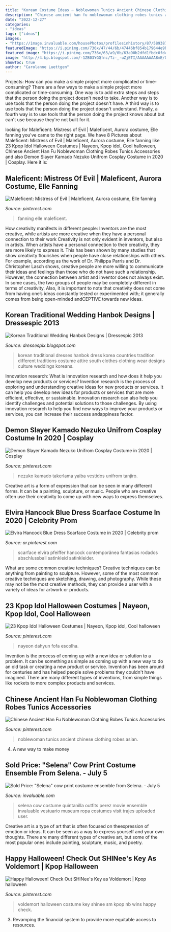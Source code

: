```yaml
---
title: "Korean Costume Ideas ~ Noblewoman Tunics Ancient Chinese Clothing Robes Asian"
description: "Chinese ancient han fu noblewoman clothing robes tunics accessories"
date: "2022-12-27"
categories:
- "ideas"
tags: ["ideas"]
images:
- "https://image.invaluable.com/housePhotos/profilesinhistory/87/589387/H3257-L96349847.jpg"
featuredImage: "https://i.pinimg.com/736x/47/44/6b/47446bf854b179644e9b3c7714b85017.jpg"
featured_image: "https://i.pinimg.com/736x/63/a9/0b/63a90b2dfd1fbdc0fd4c33cb4ece50a5.jpg"
image: "http://4.bp.blogspot.com/-1ZB03YGQfnc/Tz-_-uZjETI/AAAAAAAABmE/QDktHqrZGXs/s1600/Korean-traditional-wedding-dress-2.jpg"
ShowToc: true
author: "Carolanne Luettgen"
---
```



Projects: How can you make a simple project more complicated or time-consuming?
There are a few ways to make a simple project more complicated or time-consuming. One way is to add extra steps and steps that the person doing the project doesn't need to take. Another way is to use tools that the person doing the project doesn't have. A third way is to use tools that the person doing the project doesn't understand. Finally, a fourth way is to use tools that the person doing the project knows about but can't use because they're not built for it.

	

		
looking for Maleficent: Mistress of Evil | Maleficent, Aurora costume, Elle fanning you've came to the right page. We have 8 Pictures about Maleficent: Mistress of Evil | Maleficent, Aurora costume, Elle fanning like 23 Kpop Idol Halloween Costumes | Nayeon, Kpop idol, Cool halloween, Chinese Ancient Han Fu Noblewoman Clothing Robes Tunics Accessories and also Demon Slayer Kamado Nezuko Unifrom Cosplay Costume in 2020 | Cosplay. Here it is:
		
    
## Maleficent: Mistress Of Evil | Maleficent, Aurora Costume, Elle Fanning

<img loading=lazy src="https://i.pinimg.com/736x/f8/1e/d5/f81ed5fa213c366fa3b5bdea4116ef53.jpg" onerror="this.onerror=null;this.src='https://tse2.mm.bing.net/th?id=OIP.IznXDeHtBXYaH6s9wFtHKQHaLH&amp;pid=15.1';" alt="Maleficent: Mistress of Evil | Maleficent, Aurora costume, Elle fanning">

_Source: pinterest.com_

>fanning elle maleficent. 

	

How creativity manifests in different people: Inventors are the most creative, while artists are more creative when they have a personal connection to their work
Creativity is not only evident in inventors, but also in artists. When artists have a personal connection to their creativity, they are more likely to express it. This has been shown by many studies that show creativity flourishes when people have close relationships with others. For example, according as the work of Dr. Philippa Parris and Dr. Christopher Lasch shows, creative people are more willing to communicate their ideas and feelings than those who do not have such a relationship. 
However, the connection between artist and inventor does not always exist. In some cases, the two groups of people may be completely different in terms of creativity. Also, it is important to note that creativity does not come from having one’s ideas constantly tested or experimented with; it generally comes from being open-minded andCEPTIVE towards new ideas.

    
## Korean Traditional Wedding Hanbok Designs | Dressespic 2013

<img loading=lazy src="http://4.bp.blogspot.com/-1ZB03YGQfnc/Tz-_-uZjETI/AAAAAAAABmE/QDktHqrZGXs/s1600/Korean-traditional-wedding-dress-2.jpg" onerror="this.onerror=null;this.src='https://tse2.mm.bing.net/th?id=OIP.3riGNaO7kUzHx0lqr9DTTgHaKl&amp;pid=15.1';" alt="Korean Traditional Wedding Hanbok Designs | Dressespic 2013">

_Source: dressespix.blogspot.com_

>korean traditional dresses hanbok dress korea countries tradition different traditions costume attire south clothes clothing wear designs culture weddings koreans. 

	

Innovation research: What is innovation research and how does it help you develop new products or services?
Invention research is the process of exploring and understanding creative ideas for new products or services. It can help you develop new ideas for products or services that are more efficient, effective, or sustainable. Innovation research can also help you identify challenges and potential solutions to those challenges. By using innovation research to help you find new ways to improve your products or services, you can increase their success andappiness factor.

    
## Demon Slayer Kamado Nezuko Unifrom Cosplay Costume In 2020 | Cosplay

<img loading=lazy src="https://i.pinimg.com/736x/47/44/6b/47446bf854b179644e9b3c7714b85017.jpg" onerror="this.onerror=null;this.src='https://tse3.mm.bing.net/th?id=OIP.F-F_jPJ5scp4pOkDtyrKtAHaLG&amp;pid=15.1';" alt="Demon Slayer Kamado Nezuko Unifrom Cosplay Costume in 2020 | Cosplay">

_Source: pinterest.com_

>nezuko kamado takerlama yaiba vestidos unifrom tanjiro. 

	

Creative art is a form of expression that can be seen in many different forms. It can be a painting, sculpture, or music. People who are creative often use their creativity to come up with new ways to express themselves.

    
## Elvira Hancock Blue Dress Scarface Costume In 2020 | Celebrity Prom

<img loading=lazy src="https://i.pinimg.com/736x/43/69/c2/4369c27c475c758267d48a46fab5fae5.jpg" onerror="this.onerror=null;this.src='https://tse4.mm.bing.net/th?id=OIP.yNEgFwP4setb--vg-6rtOAAAAA&amp;pid=15.1';" alt="Elvira Hancock Blue Dress Scarface Costume in 2020 | Celebrity prom">

_Source: ar.pinterest.com_

>scarface elvira pfeiffer hancock contemporânea fantasias rodados abschlussball satinkleid satinkleider. 

	

What are some common creative techniques?
Creative techniques can be anything from painting to sculpture. However, some of the most common creative techniques are sketching, drawing, and photography. While these may not be the most creative methods, they can provide a user with a variety of ideas for artwork or products.

    
## 23 Kpop Idol Halloween Costumes | Nayeon, Kpop Idol, Cool Halloween

<img loading=lazy src="https://i.pinimg.com/736x/63/a9/0b/63a90b2dfd1fbdc0fd4c33cb4ece50a5.jpg" onerror="this.onerror=null;this.src='https://tse3.mm.bing.net/th?id=OIP.OzKK5RsPUebCpKZyvA-3WgHaNK&amp;pid=15.1';" alt="23 Kpop Idol Halloween Costumes | Nayeon, Kpop idol, Cool halloween">

_Source: pinterest.com_

>nayeon dahyun fofa escolha. 

	

Invention is the process of coming up with a new idea or solution to a problem. It can be something as simple as coming up with a new way to do an old task or creating a new product or service. Invention has been around for centuries and has helped people solve problems they couldn't have imagined. There are many different types of inventions, from simple things like rockets to more complex products and services.

    
## Chinese Ancient Han Fu Noblewoman Clothing Robes Tunics Accessories

<img loading=lazy src="https://i.pinimg.com/736x/bb/9b/e7/bb9be7086150afa3d1802ea8a7ff3885--hanfu-tunics.jpg" onerror="this.onerror=null;this.src='https://tse1.mm.bing.net/th?id=OIP.fJqZf6HchVNUWvhFiogR6gHaLc&amp;pid=15.1';" alt="Chinese Ancient Han Fu Noblewoman Clothing Robes Tunics Accessories">

_Source: pinterest.com_

>noblewoman tunics ancient chinese clothing robes asian. 

	

4. A new way to make money 

    
## Sold Price: &quot;Selena&quot; Cow Print Costume Ensemble From Selena. - July 5

<img loading=lazy src="https://image.invaluable.com/housePhotos/profilesinhistory/87/589387/H3257-L96349847.jpg" onerror="this.onerror=null;this.src='https://tse1.mm.bing.net/th?id=OIP.KZ8gu5V0wUyYdrUzPGiW8AHaPC&amp;pid=15.1';" alt="Sold Price: &quot;Selena&quot; cow print costume ensemble from Selena. - July 5">

_Source: invaluable.com_

>selena cow costume quintanilla outfits perez movie ensemble invaluable vestuario museum ropa costumes visit trajes uploaded user. 

	

Creative art is a type of art that is often focused on theexpression of emotion or ideas. It can be seen as a way to express yourself and your own thoughts. There are many different types of creative art, but some of the most popular ones include painting, sculpture, music, and poetry.

    
## Happy Halloween! Check Out SHINee&#039;s Key As Voldemort | Kpop Halloween

<img loading=lazy src="https://i.pinimg.com/736x/f3/cf/ae/f3cfaee3a04288818606965931ae294a.jpg" onerror="this.onerror=null;this.src='https://tse1.mm.bing.net/th?id=OIP.GvbRQ2AL5O68_wgvVViGzAHaOp&amp;pid=15.1';" alt="Happy Halloween! Check Out SHINee&#039;s Key as Voldemort | Kpop halloween">

_Source: pinterest.com_

>voldemort halloween costume key shinee sm kpop nb wins happy check. 

	

3. Revamping the financial system to provide more equitable access to resources. 

